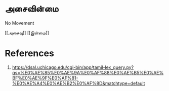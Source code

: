 # அசைவின்மை
No Movement

[[அசைவு]] [[இன்மை]]

# References
1. https://dsal.uchicago.edu/cgi-bin/app/tamil-lex_query.py?qs=%E0%AE%85%E0%AE%9A%E0%AF%88%E0%AE%B5%E0%AE%BF%E0%AE%9F%E0%AF%81-%E0%AE%A4%E0%AE%B2%E0%AF%8D&matchtype=default
